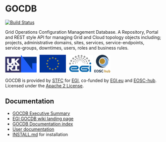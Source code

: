 # GOCDB

[![Build Status](https://travis-ci.org/GOCDB/gocdb.svg?branch=dev)](https://travis-ci.org/GOCDB/gocdb)

Grid Operations Configuration Management Database. A Repository, Portal and REST style API for managing Grid and Cloud topology objects including; projects, administrative domains, sites, services, service-endpoints, service-groups, downtimes, users, roles and business rules.

<span>
  <img alt="STFC logo" src="htdocs/web_portal/img/UKRI_STF_Council-Logo_Horiz-RGB_crop.png" height=57/>
  <img alt="EU flag" src="htdocs/web_portal/img/eu_flag_yellow_low_150.png" height=57 />
  <img alt="EGI logo" src="htdocs/web_portal/img/egi_logo.jpg" height=57 />
  <img alt="EOSC-hub logo" src="htdocs/web_portal/img/eosc-hub-v-web_150.png" height=57 />
</span>

GOCDB is provided by [STFC](https://stfc.ukri.org/) for [EGI](https://www.egi.eu/federation/), co-funded by [EGI.eu](https://www.egi.eu/) and [EOSC-hub](https://www.eosc-hub.eu/). Licensed under the [Apache 2 License](http://www.apache.org/licenses/LICENSE-2.0).

## Documentation

* [GOCDB Executive Summary](https://wiki.egi.eu/w/images/d/d3/GOCDB5_Grid_Topology_Information_System.pdf)
* [EGI GOCDB wiki landing page](https://wiki.egi.eu/wiki/GOCDB)
* [GOCDB Documentation index](https://wiki.egi.eu/wiki/GOCDB_Documentation_Index)
* [User documentation](https://wiki.egi.eu/wiki/GOCDB/Input_System_User_Documentation)
* [INSTALL.md](INSTALL.md) for installation
